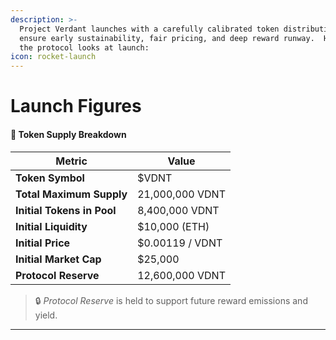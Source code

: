 ```yaml
---
description: >-
  Project Verdant launches with a carefully calibrated token distribution to
  ensure early sustainability, fair pricing, and deep reward runway.  Here’s how
  the protocol looks at launch:
icon: rocket-launch
---
```


# Launch Figures

#### 💠 Token Supply Breakdown

| Metric                     | Value           |
| -------------------------- | --------------- |
| **Token Symbol**           | $VDNT           |
| **Total Maximum Supply**   | 21,000,000 VDNT |
| **Initial Tokens in Pool** | 8,400,000 VDNT  |
| **Initial Liquidity**      | $10,000 (ETH)   |
| **Initial Price**          | $0.00119 / VDNT |
| **Initial Market Cap**     | $25,000         |
| **Protocol Reserve**       | 12,600,000 VDNT |

> 🔒 _Protocol Reserve_ is held to support future reward emissions and yield.

***
